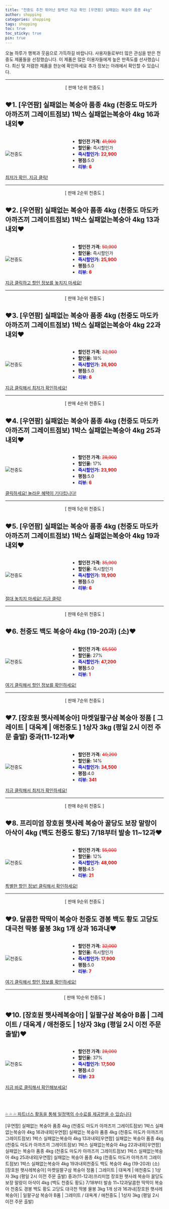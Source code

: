 ```yaml
---
title: "천중도 추천 뛰어난 컬렉션 지금 확인 [우연팜] 실패없는 복숭아 품종 4kg"
author: shopping
categories: shopping
tags: shopping
toc: true
toc_sticky: true
pin: true
---
```

오늘 하루가 행복과 웃음으로 가득하길 바랍니다. 사용자들로부터 많은 관심을 받은 천중도 제품들을 선정했습니다. 이 제품은 많은 이용자들에게 높은 만족도를 선사했습니다. 최신 및 저렴한 제품을 한눈에 확인하세요 추가 정보는 아래에서 확인할 수 있습니다.

---
<p class="toplist" style="margin: 0 auto; display: block; width: fit-content;">[ 판매 1순위 천중도 ]</p>

<h2><strong>❤️1. [우연팜] 실패없는 복숭아 품종 4kg (천중도 마도카 아까즈끼 그레이트점보) 1박스 실패없는복숭아 4kg 16과내외❤️</strong></h2>

<div style="display: flex; align-items: center;">
    <div style="flex: 0.4;">
        <img src="https://thumbnail10.coupangcdn.com/thumbnails/remote/230x230ex/image/vendor_inventory/5977/d6859e7a926ab72d8d5b6eae3c05c069347c565aee9455d0de00c8cf1fdd.jpg" alt="천중도" style="max-width: 100%;">
    </div>
    <div style="flex: 0.6; margin-left: 10px;">
        <ul>
            <li><strong>할인전 가격:</strong> <del style="color: red;">41,900</del></li>
            <li><strong>할인율:</strong> 즉시할인가</li>
            <li><span style='color:blue'><strong>즉시할인가:</strong></span> <span style='color:red'><strong>22,900</strong></span></li>
            <li><strong>평점:</strong>5.0</li>
            <li><span style='color:blue'><strong>리뷰:</strong></span> <span style='color:red'><strong>6</strong></span></li>
        </ul>
    </div>
</div>
<div class="center">
    <a href="https://selin100587.github.io?lptag=AF9450613&subid=githubio&pageKey=8239593280&traceid=V0-153&itemId=23714051830&vendorItemId=90738931127" class="myButton">
        최저가 확인, 지금 클릭!
    </a>
</div>


---
<p class="toplist" style="margin: 0 auto; display: block; width: fit-content;">[ 판매 2순위 천중도 ]</p>

<h2><strong>❤️2. [우연팜] 실패없는 복숭아 품종 4kg (천중도 마도카 아까즈끼 그레이트점보) 1박스 실패없는복숭아 4kg 13과내외❤️</strong></h2>

<div style="display: flex; align-items: center;">
    <div style="flex: 0.4;">
        <img src="https://thumbnail10.coupangcdn.com/thumbnails/remote/230x230ex/image/vendor_inventory/5977/d6859e7a926ab72d8d5b6eae3c05c069347c565aee9455d0de00c8cf1fdd.jpg" alt="천중도" style="max-width: 100%;">
    </div>
    <div style="flex: 0.6; margin-left: 10px;">
        <ul>
            <li><strong>할인전 가격:</strong> <del style="color: red;">50,900</del></li>
            <li><strong>할인율:</strong> 즉시할인가</li>
            <li><span style='color:blue'><strong>즉시할인가:</strong></span> <span style='color:red'><strong>25,900</strong></span></li>
            <li><strong>평점:</strong>5.0</li>
            <li><span style='color:blue'><strong>리뷰:</strong></span> <span style='color:red'><strong>6</strong></span></li>
        </ul>
    </div>
</div>
<div class="center">
    <a href="https://selin100587.github.io?lptag=AF9450613&subid=githubio&pageKey=8239593280&traceid=V0-153&itemId=23714051842&vendorItemId=90738931160" class="myButton">
        지금 클릭하고 할인 정보를 놓치지 마세요!
    </a>
</div>


---
<p class="toplist" style="margin: 0 auto; display: block; width: fit-content;">[ 판매 3순위 천중도 ]</p>

<h2><strong>❤️3. [우연팜] 실패없는 복숭아 품종 4kg (천중도 마도카 아까즈끼 그레이트점보) 1박스 실패없는복숭아 4kg 22과내외❤️</strong></h2>

<div style="display: flex; align-items: center;">
    <div style="flex: 0.4;">
        <img src="https://thumbnail10.coupangcdn.com/thumbnails/remote/230x230ex/image/vendor_inventory/5977/d6859e7a926ab72d8d5b6eae3c05c069347c565aee9455d0de00c8cf1fdd.jpg" alt="천중도" style="max-width: 100%;">
    </div>
    <div style="flex: 0.6; margin-left: 10px;">
        <ul>
            <li><strong>할인전 가격:</strong> <del style="color: red;">32,900</del></li>
            <li><strong>할인율:</strong> 18%</li>
            <li><span style='color:blue'><strong>즉시할인가:</strong></span> <span style='color:red'><strong>26,900</strong></span></li>
            <li><strong>평점:</strong>5.0</li>
            <li><span style='color:blue'><strong>리뷰:</strong></span> <span style='color:red'><strong>6</strong></span></li>
        </ul>
    </div>
</div>
<div class="center">
    <a href="https://selin100587.github.io?lptag=AF9450613&subid=githubio&pageKey=8239593280&traceid=V0-153&itemId=23714051839&vendorItemId=90738931147" class="myButton">
        지금 클릭해서 최저가 확인하세요!
    </a>
</div>


---
<p class="toplist" style="margin: 0 auto; display: block; width: fit-content;">[ 판매 4순위 천중도 ]</p>

<h2><strong>❤️4. [우연팜] 실패없는 복숭아 품종 4kg (천중도 마도카 아까즈끼 그레이트점보) 1박스 실패없는복숭아 4kg 25과내외❤️</strong></h2>

<div style="display: flex; align-items: center;">
    <div style="flex: 0.4;">
        <img src="https://thumbnail10.coupangcdn.com/thumbnails/remote/230x230ex/image/vendor_inventory/5977/d6859e7a926ab72d8d5b6eae3c05c069347c565aee9455d0de00c8cf1fdd.jpg" alt="천중도" style="max-width: 100%;">
    </div>
    <div style="flex: 0.6; margin-left: 10px;">
        <ul>
            <li><strong>할인전 가격:</strong> <del style="color: red;">28,900</del></li>
            <li><strong>할인율:</strong> 17%</li>
            <li><span style='color:blue'><strong>즉시할인가:</strong></span> <span style='color:red'><strong>23,900</strong></span></li>
            <li><strong>평점:</strong>5.0</li>
            <li><span style='color:blue'><strong>리뷰:</strong></span> <span style='color:red'><strong>6</strong></span></li>
        </ul>
    </div>
</div>
<div class="center">
    <a href="https://selin100587.github.io?lptag=AF9450613&subid=githubio&pageKey=8239593280&traceid=V0-153&itemId=23714051836&vendorItemId=90738931135" class="myButton">
        클릭하세요! 놀라운 혜택이 기다립니다!
    </a>
</div>


---
<p class="toplist" style="margin: 0 auto; display: block; width: fit-content;">[ 판매 5순위 천중도 ]</p>

<h2><strong>❤️5. [우연팜] 실패없는 복숭아 품종 4kg (천중도 마도카 아까즈끼 그레이트점보) 1박스 실패없는복숭아 4kg 19과내외❤️</strong></h2>

<div style="display: flex; align-items: center;">
    <div style="flex: 0.4;">
        <img src="https://thumbnail10.coupangcdn.com/thumbnails/remote/230x230ex/image/vendor_inventory/5977/d6859e7a926ab72d8d5b6eae3c05c069347c565aee9455d0de00c8cf1fdd.jpg" alt="천중도" style="max-width: 100%;">
    </div>
    <div style="flex: 0.6; margin-left: 10px;">
        <ul>
            <li><strong>할인전 가격:</strong> <del style="color: red;">35,900</del></li>
            <li><strong>할인율:</strong> 즉시할인가</li>
            <li><span style='color:blue'><strong>즉시할인가:</strong></span> <span style='color:red'><strong>19,900</strong></span></li>
            <li><strong>평점:</strong>5.0</li>
            <li><span style='color:blue'><strong>리뷰:</strong></span> <span style='color:red'><strong>6</strong></span></li>
        </ul>
    </div>
</div>
<div class="center">
    <a href="https://selin100587.github.io?lptag=AF9450613&subid=githubio&pageKey=8239593280&traceid=V0-153&itemId=23714051826&vendorItemId=90738931116" class="myButton">
        절대 놓치지 마세요! 지금 클릭!
    </a>
</div>


---
<p class="toplist" style="margin: 0 auto; display: block; width: fit-content;">[ 판매 6순위 천중도 ]</p>

<h2><strong>❤️6. 천중도 백도 복숭아 4kg (19-20과) (소)❤️</strong></h2>

<div style="display: flex; align-items: center;">
    <div style="flex: 0.4;">
        <img src="https://thumbnail10.coupangcdn.com/thumbnails/remote/230x230ex/image/vendor_inventory/0906/29c4fc95e4239aa9879cc9a9f0f92ff347d5de8dc78fa05ebf211066cbcb.jpg" alt="천중도" style="max-width: 100%;">
    </div>
    <div style="flex: 0.6; margin-left: 10px;">
        <ul>
            <li><strong>할인전 가격:</strong> <del style="color: red;">65,500</del></li>
            <li><strong>할인율:</strong> 27%</li>
            <li><span style='color:blue'><strong>즉시할인가:</strong></span> <span style='color:red'><strong>47,200</strong></span></li>
            <li><strong>평점:</strong>5.0</li>
            <li><span style='color:blue'><strong>리뷰:</strong></span> <span style='color:red'><strong>1</strong></span></li>
        </ul>
    </div>
</div>
<div class="center">
    <a href="https://selin100587.github.io?lptag=AF9450613&subid=githubio&pageKey=6059833877&traceid=V0-153&itemId=11137960228&vendorItemId=78416434899" class="myButton">
        여기 클릭해서 할인 정보를 확인하세요!
    </a>
</div>


---
<p class="toplist" style="margin: 0 auto; display: block; width: fit-content;">[ 판매 7순위 천중도 ]</p>

<h2><strong>❤️7. [장호원 햇사레복숭아] 마켓일팔구삼 복숭아 정품 [ 그레이트 | 대옥계 | 애천중도 ] 1상자 3kg (평일 2시 이전 주문 출발) 중과(11-12과)❤️</strong></h2>

<div style="display: flex; align-items: center;">
    <div style="flex: 0.4;">
        <img src="https://thumbnail7.coupangcdn.com/thumbnails/remote/230x230ex/image/vendor_inventory/96dd/28f82c8fa4fc0e0777991cb481b26a4a7bce21e6c1f6105cec83ec345979.jpg" alt="천중도" style="max-width: 100%;">
    </div>
    <div style="flex: 0.6; margin-left: 10px;">
        <ul>
            <li><strong>할인전 가격:</strong> <del style="color: red;">40,200</del></li>
            <li><strong>할인율:</strong> 14%</li>
            <li><span style='color:blue'><strong>즉시할인가:</strong></span> <span style='color:red'><strong>34,500</strong></span></li>
            <li><strong>평점:</strong>4.0</li>
            <li><span style='color:blue'><strong>리뷰:</strong></span> <span style='color:red'><strong>341</strong></span></li>
        </ul>
    </div>
</div>
<div class="center">
    <a href="https://selin100587.github.io?lptag=AF9450613&subid=githubio&pageKey=8243520323&traceid=V0-153&itemId=23723514123&vendorItemId=77675701301" class="myButton">
        지금 클릭해서 최저가 확인하세요!
    </a>
</div>


---
<p class="toplist" style="margin: 0 auto; display: block; width: fit-content;">[ 판매 8순위 천중도 ]</p>

<h2><strong>❤️8. 프리미엄 장호원 햇사레 복숭아 꿀당도 보장 말랑이 아삭이 4kg (백도 천중도 황도) 7/18부터 발송 11~12과❤️</strong></h2>

<div style="display: flex; align-items: center;">
    <div style="flex: 0.4;">
        <img src="https://thumbnail6.coupangcdn.com/thumbnails/remote/230x230ex/image/vendor_inventory/5eaa/7186f5592e8c8899e1da85c9f74c09a9863448bc25beca3b7791fa40a22a.jpg" alt="천중도" style="max-width: 100%;">
    </div>
    <div style="flex: 0.6; margin-left: 10px;">
        <ul>
            <li><strong>할인전 가격:</strong> <del style="color: red;">55,000</del></li>
            <li><strong>할인율:</strong> 12%</li>
            <li><span style='color:blue'><strong>즉시할인가:</strong></span> <span style='color:red'><strong>48,000</strong></span></li>
            <li><strong>평점:</strong>4.5</li>
            <li><span style='color:blue'><strong>리뷰:</strong></span> <span style='color:red'><strong>21</strong></span></li>
        </ul>
    </div>
</div>
<div class="center">
    <a href="https://selin100587.github.io?lptag=AF9450613&subid=githubio&pageKey=7619371879&traceid=V0-153&itemId=23756535388&vendorItemId=78116001109" class="myButton">
        특별한 할인 정보! 클릭해서 확인하세요!
    </a>
</div>


---
<p class="toplist" style="margin: 0 auto; display: block; width: fit-content;">[ 판매 9순위 천중도 ]</p>

<h2><strong>❤️9. 달콤한 딱딱이 복숭아 천중도 경봉 백도 황도 고당도 대극천 딱봉 물봉 3kg 1개 상과 16과내❤️</strong></h2>

<div style="display: flex; align-items: center;">
    <div style="flex: 0.4;">
        <img src="https://thumbnail7.coupangcdn.com/thumbnails/remote/230x230ex/image/vendor_inventory/de3d/9f9c2de14f998b8f45b140d6fc7dd2866358627fd672503a4cbaa0c50f16.jpg" alt="천중도" style="max-width: 100%;">
    </div>
    <div style="flex: 0.6; margin-left: 10px;">
        <ul>
            <li><strong>할인전 가격:</strong> <del style="color: red;">32,000</del></li>
            <li><strong>할인율:</strong> 즉시할인가</li>
            <li><span style='color:blue'><strong>즉시할인가:</strong></span> <span style='color:red'><strong>17,900</strong></span></li>
            <li><strong>평점:</strong>5.0</li>
            <li><span style='color:blue'><strong>리뷰:</strong></span> <span style='color:red'><strong>7</strong></span></li>
        </ul>
    </div>
</div>
<div class="center">
    <a href="https://selin100587.github.io?lptag=AF9450613&subid=githubio&pageKey=8184398257&traceid=V0-153&itemId=23404532430&vendorItemId=90431696707" class="myButton">
        여기 클릭해서 할인 정보를 확인하세요!
    </a>
</div>


---
<p class="toplist" style="margin: 0 auto; display: block; width: fit-content;">[ 판매 10순위 천중도 ]</p>

<h2><strong>❤️10. [장호원 햇사레복숭아] | 일팔구삼 복숭아 B품 | 그레이트 / 대옥계 / 애천중도 | 1상자 3kg (평일 2시 이전 주문 출발)❤️</strong></h2>

<div style="display: flex; align-items: center;">
    <div style="flex: 0.4;">
        <img src="https://thumbnail7.coupangcdn.com/thumbnails/remote/230x230ex/image/vendor_inventory/96dd/28f82c8fa4fc0e0777991cb481b26a4a7bce21e6c1f6105cec83ec345979.jpg" alt="천중도" style="max-width: 100%;">
    </div>
    <div style="flex: 0.6; margin-left: 10px;">
        <ul>
            <li><strong>할인전 가격:</strong> <del style="color: red;">28,000</del></li>
            <li><strong>할인율:</strong> 37%</li>
            <li><span style='color:blue'><strong>즉시할인가:</strong></span> <span style='color:red'><strong>17,500</strong></span></li>
            <li><strong>평점:</strong>4.0</li>
            <li><span style='color:blue'><strong>리뷰:</strong></span> <span style='color:red'><strong>23</strong></span></li>
        </ul>
    </div>
</div>
<div class="center">
    <a href="https://selin100587.github.io?lptag=AF9450613&subid=githubio&pageKey=8243520382&traceid=V0-153&itemId=23723514499&vendorItemId=82618047872" class="myButton">
        지금 바로 클릭해서 확인해보세요!
    </a>
</div>

<br><br><br>[💦 💦 💦 파트너스 활동을 통해 일정액의 수수료를 제공받을 수 있습니다](https://link.coupang.com/a/bcpT2c)<br><br>[우연팜] 실패없는 복숭아 품종 4kg (천중도 마도카 아까즈끼 그레이트점보) 1박스 실패없는복숭아 4kg 16과내외[우연팜] 실패없는 복숭아 품종 4kg (천중도 마도카 아까즈끼 그레이트점보) 1박스 실패없는복숭아 4kg 13과내외[우연팜] 실패없는 복숭아 품종 4kg (천중도 마도카 아까즈끼 그레이트점보) 1박스 실패없는복숭아 4kg 22과내외[우연팜] 실패없는 복숭아 품종 4kg (천중도 마도카 아까즈끼 그레이트점보) 1박스 실패없는복숭아 4kg 25과내외[우연팜] 실패없는 복숭아 품종 4kg (천중도 마도카 아까즈끼 그레이트점보) 1박스 실패없는복숭아 4kg 19과내외천중도 백도 복숭아 4kg (19-20과) (소)[장호원 햇사레복숭아] 마켓일팔구삼 복숭아 정품 [ 그레이트 | 대옥계 | 애천중도 ] 1상자 3kg (평일 2시 이전 주문 출발) 중과(11-12과)프리미엄 장호원 햇사레 복숭아 꿀당도 보장 말랑이 아삭이 4kg (백도 천중도 황도) 7/18부터 발송 11~12과달콤한 딱딱이 복숭아 천중도 경봉 백도 황도 고당도 대극천 딱봉 물봉 3kg 1개 상과 16과내[장호원 햇사레복숭아] | 일팔구삼 복숭아 B품 | 그레이트 / 대옥계 / 애천중도 | 1상자 3kg (평일 2시 이전 주문 출발)